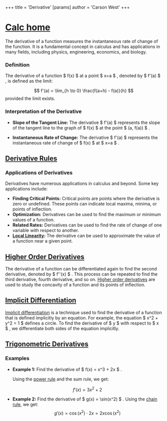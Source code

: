 +++
 title = 'Derivative'
[params]
	author = 'Carson West'
+++

# [Calc home](./../calc-home/)

The derivative of a function measures the instantaneous rate of change of the function.  It is a fundamental concept in calculus and has applications in many fields, including physics, engineering, economics, and biology.

### Definition
The derivative of a function  $ f(x) $  at a point  $ x=a $ , denoted by  $ f'(a) $ , is defined as the limit:

 $$ f'(a) = \lim_{h \to 0} \frac{f(a+h) - f(a)}{h} $$  provided the limit exists.
### Interpretation of the Derivative

* **Slope of the Tangent Line:**  The derivative  $ f'(a) $  represents the slope of the tangent line to the graph of  $ f(x) $  at the point  $ (a, f(a)) $ .

* **Instantaneous Rate of Change:** The derivative  $ f'(a) $  represents the instantaneous rate of change of  $ f(x) $  at  $ x=a $ .

## [Derivative Rules](./../derivative-rules/)

### Applications of Derivatives

Derivatives have numerous applications in calculus and beyond. Some key applications include:
* **Finding Critical Points:** Critical points are points where the derivative is zero or undefined. These points can indicate local maxima, minima, or points of inflection.
* **Optimization:** Derivatives can be used to find the maximum or minimum values of a function.
* **Related Rates:** Derivatives can be used to find the rate of change of one variable with respect to another.
* **[Local Linearity](./../local-linearity/):** The derivative can be used to approximate the value of a function near a given point.

## [Higher Order Derivatives](./../higher-order-derivatives/)

The derivative of a function can be differentiated again to find the second derivative, denoted by  $ f''(x) $ .  This process can be repeated to find the third derivative, fourth derivative, and so on.  [Higher order derivatives](./../higher-order-derivatives/) are used to study the concavity of a function and its points of inflection.

## [Implicit Differentiation](./../implicit-differentiation/)

[Implicit differentiation](./../implicit-differentiation/) is a technique used to find the derivative of a function that is defined implicitly by an equation.  For example, the equation  $ x^2 + y^2 = 1 $  defines a circle. To find the derivative of  $ y $  with respect to  $ x $ , we differentiate both sides of the equation implicitly.

## [Trigonometric Derivatives](./../trigonometric-derivatives/)

### Examples

* **Example 1:** Find the derivative of  $ f(x) = x^3 + 2x $ .

   Using the [power rule](./../power-rule/) and the sum rule, we get:

    $$ f'(x) = 3x^2 + 2 $$  
* **Example 2:** Find the derivative of  $ g(x) = \sin(x^2) $ .
   Using the [chain rule](./../chain-rule/), we get:
    $$ g'(x) = \cos(x^2) \cdot 2x = 2x \cos(x^2) $$  
